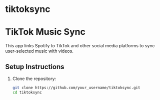 # tiktoksync
# TikTok Music Sync

This app links Spotify to TikTok and other social media platforms to sync user-selected music with videos.

## Setup Instructions

1. Clone the repository:
   ```bash
   git clone https://github.com/your_username/tiktoksync.git
   cd tiktoksync